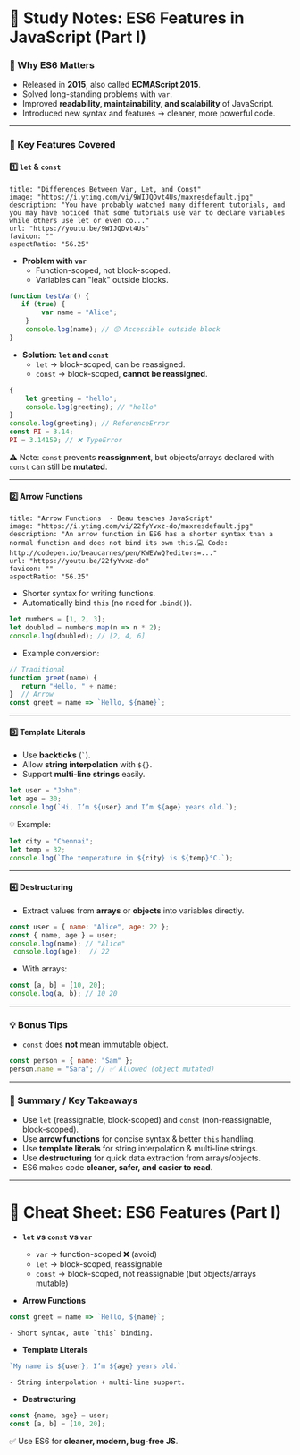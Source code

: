 # 📑 Study Notes: ES6 Features in JavaScript (Part I)

### 🌟 Why ES6 Matters

- Released in **2015**, also called **ECMAScript 2015**.
- Solved long-standing problems with `var`.
- Improved **readability, maintainability, and scalability** of JavaScript.
- Introduced new syntax and features → cleaner, more powerful code.

---

### 🔑 Key Features Covered

#### 1️⃣ `let` & `const`

```embed
title: "Differences Between Var, Let, and Const"
image: "https://i.ytimg.com/vi/9WIJQDvt4Us/maxresdefault.jpg"
description: "You have probably watched many different tutorials, and you may have noticed that some tutorials use var to declare variables while others use let or even co..."
url: "https://youtu.be/9WIJQDvt4Us"
favicon: ""
aspectRatio: "56.25"
```


- **Problem with `var`**
    - Function-scoped, not block-scoped.
    - Variables can "leak" outside blocks.
    
```js
function testVar() {
   if (true) {
		var name = "Alice";
	}
	console.log(name); // 😲 Accessible outside block 
}
```
    
- **Solution: `let` and `const`**
    - `let` → block-scoped, can be reassigned.
    - `const` → block-scoped, **cannot be reassigned**.
    
```js
{
	let greeting = "hello";
	console.log(greeting); // "hello" 
} 
console.log(greeting); // ReferenceError  
const PI = 3.14; 
PI = 3.14159; // ❌ TypeError
```

⚠️ Note: `const` prevents **reassignment**, but objects/arrays declared with `const` can still be **mutated**.

---

#### 2️⃣ Arrow Functions

```embed
title: "Arrow Functions  - Beau teaches JavaScript"
image: "https://i.ytimg.com/vi/22fyYvxz-do/maxresdefault.jpg"
description: "An arrow function in ES6 has a shorter syntax than a normal function and does not bind its own this.💻 Code: http://codepen.io/beaucarnes/pen/KWEVwQ?editors=..."
url: "https://youtu.be/22fyYvxz-do"
favicon: ""
aspectRatio: "56.25"
```


- Shorter syntax for writing functions.
- Automatically bind `this` (no need for `.bind()`).

```js
let numbers = [1, 2, 3];
let doubled = numbers.map(n => n * 2); 
console.log(doubled); // [2, 4, 6]
```

- Example conversion:

```js
// Traditional 
function greet(name) {
   return "Hello, " + name;
}  // Arrow 
const greet = name => `Hello, ${name}`;

```
---

#### 3️⃣ Template Literals

- Use **backticks** (`` ` ``).
- Allow **string interpolation** with `${}`.
- Support **multi-line strings** easily.

```js
let user = "John"; 
let age = 30;
console.log(`Hi, I’m ${user} and I’m ${age} years old.`);
```
💡 Example:

```js
let city = "Chennai"; 
let temp = 32;
console.log(`The temperature in ${city} is ${temp}°C.`);
```

---

#### 4️⃣ Destructuring

- Extract values from **arrays** or **objects** into variables directly.

```js
const user = { name: "Alice", age: 22 }; 
const { name, age } = user; 
console.log(name); // "Alice"
 console.log(age);  // 22
```

- With arrays:

```js
const [a, b] = [10, 20]; 
console.log(a, b); // 10 20
```

---

### 💡 Bonus Tips

- `const` does **not** mean immutable object.

```js
const person = { name: "Sam" }; 
person.name = "Sara"; // ✅ Allowed (object mutated)
```

---

### 📌 Summary / Key Takeaways

- Use `let` (reassignable, block-scoped) and `const` (non-reassignable, block-scoped).
- Use **arrow functions** for concise syntax & better `this` handling.
- Use **template literals** for string interpolation & multi-line strings.
- Use **destructuring** for quick data extraction from arrays/objects.
- ES6 makes code **cleaner, safer, and easier to read**.

---

# 📝 Cheat Sheet: ES6 Features (Part I)

- **`let` vs `const` vs `var`**
    
    - `var` → function-scoped ❌ (avoid)
    - `let` → block-scoped, reassignable
    - `const` → block-scoped, not reassignable (but objects/arrays mutable)
    
- **Arrow Functions**
    
```js
const greet = name => `Hello, ${name}`;
```
    
    - Short syntax, auto `this` binding.
    
- **Template Literals**
    
```js
`My name is ${user}, I’m ${age} years old.` 
```
    - String interpolation + multi-line support.
        
- **Destructuring**
    
```js
const {name, age} = user; 
const [a, b] = [10, 20];
```
    

✅ Use ES6 for **cleaner, modern, bug-free JS**.